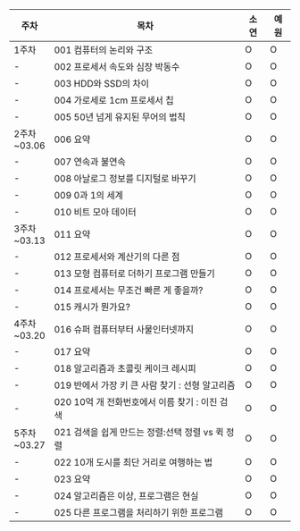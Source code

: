 |주차|목차|소연|예원|
|---|---|---|---|
|1주차|001 컴퓨터의 논리와 구조|O|O|
|-|002 프로세서 속도와 심장 박동수|O|O|
|-|003 HDD와 SSD의 차이|O|O|
|-|004 가로세로 1cm 프로세서 칩|O|O|
|-|005 50년 넘게 유지된 무어의 법칙|O|O|
|2주차<br>~03.06|006 요약|O|O|
|-|007 연속과 불연속|O|O|
|-|008 아날로그 정보를 디지털로 바꾸기|O|O|
|-|009 0과 1의 세계|O|O|
|-|010 비트 모아 데이터|O|O|
|3주차<br>~03.13|011 요약|O|O|
|-|012 프로세서와 계산기의 다른 점|O|O|
|-|013 모형 컴퓨터로 더하기 프로그램 만들기|O|O|
|-|014 프로세서는 무조건 빠른 게 좋을까?|O|O|
|-|015 캐시가 뭔가요?|O|O|
|4주차<br>~03.20|016 슈퍼 컴퓨터부터 사물인터넷까지|O|O|
|-|017 요약|O|O|
|-|018 알고리즘과 초콜릿 케이크 레시피|O|O|
|-|019 반에서 가장 키 큰 사람 찾기 : 선형 알고리즘|O|O|
|-|020 10억 개 전화번호에서 이름 찾기 : 이진 검색|O|O|
|5주차<br>~03.27|021 검색을 쉽게 만드는 정렬:선택 정렬 vs 퀵 정렬|O|O|
|-|022 10개 도시를 최단 거리로 여행하는 법|O|O|
|-|023 요약|O|O|
|-|024 알고리즘은 이상, 프로그램은 현실|O|O|
|-|025 다른 프로그램을 처리하기 위한 프로그램|O|O|
